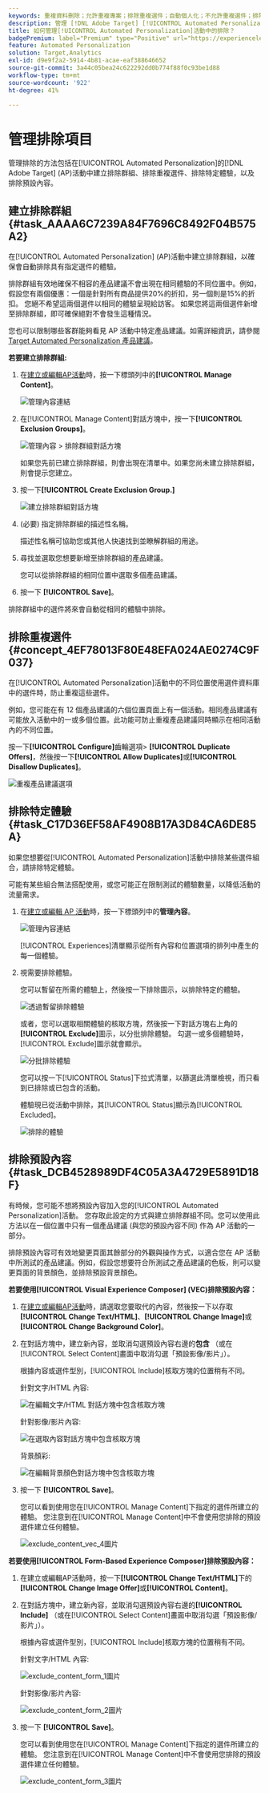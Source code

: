 ```yaml
---
keywords: 重複資料刪除；允許重複專案；排除重複選件；自動個人化；不允許重複選件；排除；預設內容；排除群組；
description: 管理 [!DNL Adobe Target] [!UICONTROL Automated Personalization] (AP)活動中的排除專案。 建立排除群組並排除重複選件、特定體驗和預設內容。
title: 如何管理[!UICONTROL Automated Personalization]活動中的排除？
badgePremium: label="Premium" type="Positive" url="https://experienceleague.adobe.com/docs/target/using/introduction/intro.html?lang=en#premium newtab=true" tooltip="檢視Target Premium包含的內容。"
feature: Automated Personalization
solution: Target,Analytics
exl-id: d9e9f2a2-5914-4b81-acae-eaf388646652
source-git-commit: 3a44c05bea24c622292dd0b774f88f0c93be1d88
workflow-type: tm+mt
source-wordcount: '922'
ht-degree: 41%

---
```


# 管理排除項目

管理排除的方法包括在[!UICONTROL Automated Personalization]的[!DNL Adobe Target] (AP)活動中建立排除群組、排除重複選件、排除特定體驗，以及排除預設內容。

## 建立排除群組 {#task_AAAA6C7239A84F7696C8492F04B575A2}

在[!UICONTROL Automated Personalization] (AP)活動中建立排除群組，以確保會自動排除具有指定選件的體驗。

排除群組有效地確保不相容的產品建議不會出現在相同體驗的不同位置中。例如，假設您有兩個優惠：一個是針對所有商品提供20%的折扣，另一個則是15%的折扣。 您絕不希望這兩個選件以相同的體驗呈現給訪客。 如果您將這兩個選件新增至排除群組，即可確保絕對不會發生這種情況。

您也可以限制哪些客群能夠看見 AP 活動中特定產品建議。如需詳細資訊，請參閱[Target Automated Personalization 產品建議](/help/main/c-activities/t-automated-personalization/ap-target-offers.md)。

**若要建立排除群組:**

1. 在[建立或編輯AP活動](/help/main/c-activities/t-automated-personalization/create-ap-activity.md)時，按一下標頭列中的&#x200B;**[!UICONTROL Manage Content]**。

   ![管理內容連結](/help/main/c-activities/t-automated-personalization/assets/manage-content.png)

1. 在[!UICONTROL Manage Content]對話方塊中，按一下&#x200B;**[!UICONTROL Exclusion Groups]**。

   ![管理內容 > 排除群組對話方塊](/help/main/c-activities/t-automated-personalization/assets/exclusion_group_create-new.png)

   如果您先前已建立排除群組，則會出現在清單中。如果您尚未建立排除群組，則會提示您建立。

1. 按一下&#x200B;**[!UICONTROL Create Exclusion Group.]**

   ![建立排除群組對話方塊](/help/main/c-activities/t-automated-personalization/assets/exclusion_group_create_dialog-new.png)

1. (必要) 指定排除群組的描述性名稱。

   描述性名稱可協助您或其他人快速找到並瞭解群組的用途。

1. 尋找並選取您想要新增至排除群組的產品建議。

   您可以從排除群組的相同位置中選取多個產品建議。

1. 按一下 **[!UICONTROL Save]**。

排除群組中的選件將來會自動從相同的體驗中排除。

## 排除重複選件 {#concept_4EF78013F80E48EFA024AE0274C9F037}

在[!UICONTROL Automated Personalization]活動中的不同位置使用選件資料庫中的選件時，防止重複這些選件。

例如，您可能在有 12 個產品建議的六個位置頁面上有一個活動。相同產品建議有可能放入活動中的一或多個位置。此功能可防止重複產品建議同時顯示在相同活動內的不同位置。

按一下&#x200B;**[!UICONTROL Configure]**&#x200B;齒輪選項> **[!UICONTROL Duplicate Offers]**，然後按一下&#x200B;**[!UICONTROL Allow Duplicates]**&#x200B;或&#x200B;**[!UICONTROL Disallow Duplicates]**。

![重複產品建議選項](/help/main/c-activities/t-automated-personalization/assets/duplicate_offers-new.png)

## 排除特定體驗 {#task_C17D36EF58AF4908B17A3D84CA6DE85A}

如果您想要從[!UICONTROL Automated Personalization]活動中排除某些選件組合，請排除特定體驗。

可能有某些組合無法搭配使用，或您可能正在限制測試的體驗數量，以降低活動的流量需求。

1. 在[建立或編輯 AP 活動](/help/main/c-activities/t-automated-personalization/create-ap-activity.md)時，按一下標頭列中的&#x200B;**管理內容**。

   ![管理內容連結](/help/main/c-activities/t-automated-personalization/assets/manage-content.png)

   [!UICONTROL Experiences]清單顯示從所有內容和位置選項的排列中產生的每一個體驗。

1. 視需要排除體驗。

   您可以暫留在所需的體驗上，然後按一下排除圖示，以排除特定的體驗。

   ![透過暫留排除體驗](/help/main/c-activities/t-automated-personalization/assets/exclude_exp_1a.png)

   或者，您可以選取相關體驗的核取方塊，然後按一下對話方塊右上角的&#x200B;**[!UICONTROL Exclude]**&#x200B;圖示，以分批排除體驗。 勾選一或多個體驗時，[!UICONTROL Exclude]圖示就會顯示。

   ![分批排除體驗](/help/main/c-activities/t-automated-personalization/assets/exclude_exp_2a.png)

   您可以按一下[!UICONTROL Status]下拉式清單，以篩選此清單檢視，而只看到已排除或已包含的活動。

   體驗現已從活動中排除，其[!UICONTROL Status]顯示為[!UICONTROL Excluded]。

   ![排除的體驗](/help/main/c-activities/t-automated-personalization/assets/exclude_exp_3a.png)

## 排除預設內容 {#task_DCB4528989DF4C05A3A4729E5891D18F}

有時候，您可能不想將預設內容加入您的[!UICONTROL Automated Personalization]活動。 您存取此設定的方式與建立排除群組不同。您可以使用此方法以在一個位置中只有一個產品建議 (與您的預設內容不同) 作為 AP 活動的一部分。

排除預設內容可有效地變更頁面其餘部分的外觀與操作方式，以適合您在 AP 活動中所測試的產品建議。例如，假設您想要符合所測試之產品建議的色板，則可以變更頁面的背景顏色，並排除預設背景顏色。

**若要使用[!UICONTROL Visual Experience Composer] (VEC)排除預設內容：**

1. 在[建立或編輯AP活動](/help/main/c-activities/t-automated-personalization/create-ap-activity.md)時，請選取您要取代的內容，然後按一下以存取&#x200B;**[!UICONTROL Change Text/HTML]**、**[!UICONTROL Change Image]**&#x200B;或&#x200B;**[!UICONTROL Change Background Color]**。
1. 在對話方塊中，建立新內容，並取消勾選預設內容右邊的&#x200B;**包含** （或在[!UICONTROL Select Content]畫面中取消勾選「預設影像/影片」）。

   根據內容或選件型別，[!UICONTROL Include]核取方塊的位置稍有不同。

   針對文字/HTML 內容:

   ![在編輯文字/HTML 對話方塊中包含核取方塊](/help/main/c-activities/t-automated-personalization/assets/exclude_content_vec_1a.png)

   針對影像/影片內容:

   ![在選取內容對話方塊中包含核取方塊](/help/main/c-activities/t-automated-personalization/assets/exclude_content_vec_2a.png)

   背景顏彩:

   ![在編輯背景顏色對話方塊中包含核取方塊](/help/main/c-activities/t-automated-personalization/assets/exclude_content_vec_3a.png)

1. 按一下 **[!UICONTROL Save]**。

   您可以看到使用您在[!UICONTROL Manage Content]下指定的選件所建立的體驗。 您注意到在[!UICONTROL Manage Content]中不會使用您排除的預設選件建立任何體驗。

   ![exclude_content_vec_4圖片](assets/exclude_content_vec_4.png)

**若要使用[!UICONTROL Form-Based Experience Composer]排除預設內容：**

1. 在建立或編輯AP活動時，按一下&#x200B;**[!UICONTROL Change Text/HTML]**&#x200B;下的&#x200B;**[!UICONTROL Change Image Offer]**&#x200B;或&#x200B;**[!UICONTROL Content]**。
1. 在對話方塊中，建立新內容，並取消勾選預設內容右邊的&#x200B;**[!UICONTROL Include]** （或在[!UICONTROL Select Content]畫面中取消勾選「預設影像/影片」）。

   根據內容或選件型別，[!UICONTROL Include]核取方塊的位置稍有不同。

   針對文字/HTML 內容:

   ![exclude_content_form_1圖片](assets/exclude_content_form_1.png)

   針對影像/影片內容:

   ![exclude_content_form_2圖片](assets/exclude_content_form_2.png)

1. 按一下 **[!UICONTROL Save]**。

   您可以看到使用您在[!UICONTROL Manage Content]下指定的選件所建立的體驗。 您注意到在[!UICONTROL Manage Content]中不會使用您排除的預設選件建立任何體驗。

   ![exclude_content_form_3圖片](assets/exclude_content_form_3.png)
